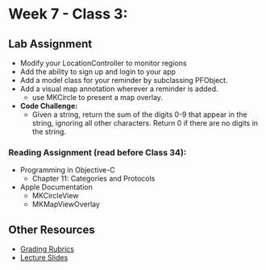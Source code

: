 # Week 7 - Class 3:
## Lab Assignment
* Modify your LocationController to monitor regions  
* Add the ability to sign up and login to your app
* Add a model class for your reminder by subclassing PFObject.
* Add a visual map annotation wherever a reminder is added.
  * use MKCircle to present a map overlay.
* **Code Challenge:**
	* Given a string, return the sum of the digits 0-9 that appear in the string, ignoring all other characters. Return 0 if there are no digits in the string.

### Reading Assignment (read **before** Class 34):
* Programming in Objective-C
  * Chapter 11: Categories and Protocols
* Apple Documentation
  * MKCircleView
  * MKMapViewOverlay

## Other Resources
* [Grading Rubrics](../../resources/)
* [Lecture Slides](https://www.icloud.com/keynote/0005TQgW199tOAhqmPAx-Wd8A#Week7_Day3)
